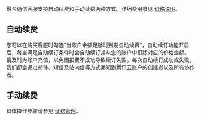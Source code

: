 融合通信客服支持自动续费和手动续费两种方式。详细费用参见 [价格说明](https://cloud.tencent.com/document/product/679/45797)。

## 自动续费

您可以在购买客服时勾选"当账户余额足够时到期自动续费"，自动续订功能开启后，每当满足自动续订条件时会自动续订并从您的账户中扣除对应的价格金额。
请及时为账户充值，以免因扣费不成功导致续订失败。每次自动续订成功或失败，我们都会通过邮件、短信及站内信等方式通知到腾讯云账户的创建者以及所有协作者。

## 手动续费
具体操作步骤请参见 [续费管理](https://cloud.tencent.com/document/product/555/7454)。
